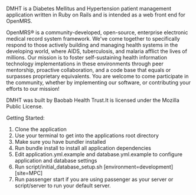 DMHT is a Diabetes Mellitus and Hypertension patient management application written in Ruby on Rails
and is intended as a web front end for OpenMRS. 

OpenMRS® is a community-developed, open-source, enterprise electronic medical 
record system framework. We've come together to specifically respond to those 
actively building and managing health systems in the developing world, where 
AIDS, tuberculosis, and malaria afflict the lives of millions. Our mission is 
to foster self-sustaining health information technology implementations in 
these environments through peer mentorship, proactive collaboration, and a code 
base that equals or surpasses proprietary equivalents. You are welcome to come 
participate in the community, whether by implementing our software, or 
contributing your efforts to our mission!

DMHT was built by Baobab Health Trust.It is licensed under the Mozilla Public License.

Getting Started:

1. Clone the application
2. Use your terminal to get into the applications root directory
3. Make sure you have bundler installed
4. Run bundle install to install all application dependencies
5. Edit application.yml.example and database.yml.example to configure application
   and database settings
6. Run script/initial_database_setup.sh [environment=development] [site=MPC]
7. Run passenger start if you are using passenger as your server or
   script/server to run your default server.




